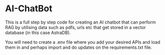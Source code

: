 # AI-ChatBot
This is a full step by step code for creating an AI chatbot that can perform RAG by utilising data such as pdfs, urls etc that get stored in a vector database (in this case AstraDB).

You will need to create a .env file where you add your desired APIs and load them in and perhaps import and do updates on the requirements.txt file.

